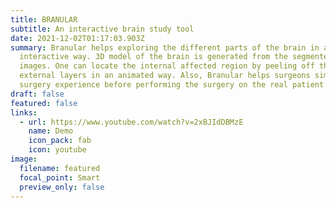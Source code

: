 ```yaml
---
title: BRANULAR
subtitle: An interactive brain study tool
date: 2021-12-02T01:17:03.903Z
summary: Branular helps exploring the different parts of the brain in an
  interactive way. 3D model of the brain is generated from the segmented MRI
  images. One can locate the internal affected region by peeling off the
  external layers in an animated way. Also, Branular helps surgeons simulate the
  surgery experience before performing the surgery on the real patient.
draft: false
featured: false
links:
  - url: https://www.youtube.com/watch?v=2xBJIdDBMzE
    name: Demo
    icon_pack: fab
    icon: youtube
image:
  filename: featured
  focal_point: Smart
  preview_only: false
---
```

